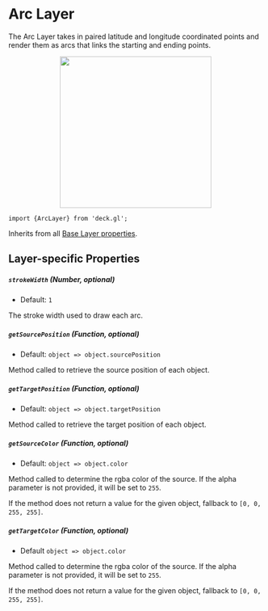 # Arc Layer

The Arc Layer takes in paired latitude and longitude coordinated points and
render them as arcs that links the starting and ending points.

<div align="center">
  <img height="300" src="https://github.com/uber/deck.gl/raw/dev/demo/src/static/images/demo-thumb-arc.jpg" />
</div>

    import {ArcLayer} from 'deck.gl';

Inherits from all [Base Layer properties](/docs/layers/base-layer.md).

## Layer-specific Properties

##### `strokeWidth` (Number, optional)

- Default: `1`

The stroke width used to draw each arc.

##### `getSourcePosition` (Function, optional)

- Default: `object => object.sourcePosition`

Method called to retrieve the source position of each object.

##### `getTargetPosition` (Function, optional)

- Default: `object => object.targetPosition`

Method called to retrieve the target position of each object.

##### `getSourceColor` (Function, optional)

- Default: `object => object.color`

Method called to determine the rgba color of the source. If the alpha parameter
is not provided, it will be set to `255`.

If the method does not return a value for the given object, fallback to `[0, 0, 255, 255]`.

##### `getTargetColor` (Function, optional)

- Default `object => object.color`

Method called to determine the rgba color of the source. If the alpha parameter
is not provided, it will be set to `255`.

If the method does not return a value for the given object, fallback to `[0, 0, 255, 255]`.
